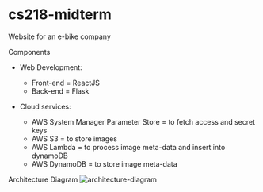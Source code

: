 # cs218-midterm

Website for an e-bike company

Components 
- Web Development:
    - Front-end = ReactJS
    - Back-end = Flask

- Cloud services:
    - AWS System Manager Parameter Store = to fetch access and secret keys
    - AWS S3 = to store images
    - AWS Lambda = to process image meta-data and insert into dynamoDB
    - AWS DynamoDB = to store image meta-data

Architecture Diagram
![architecture-diagram](https://github.com/farhanahraf03/cs218-midterm/assets/42094234/c67311a7-f77d-41af-9683-2412830e544b)
